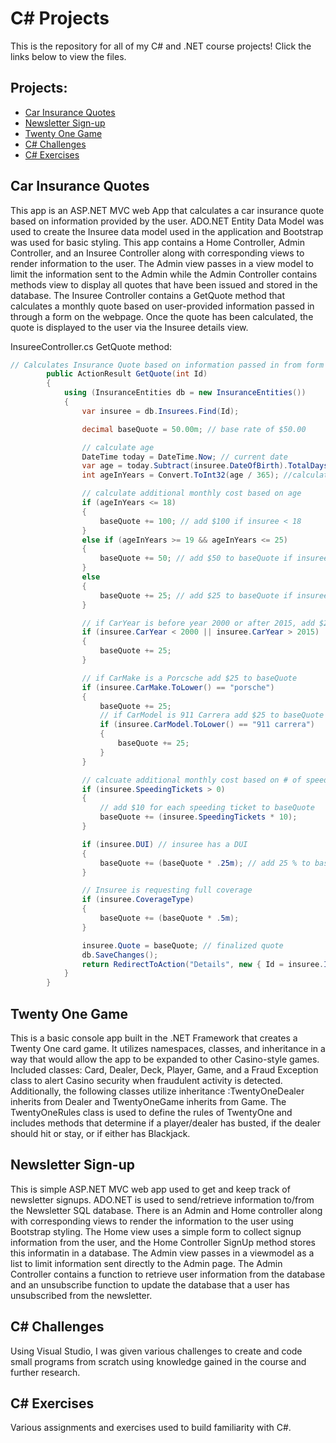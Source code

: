 # C# Projects
This is the repository for all of my C# and .NET course projects! Click the links below to view the files.
## Projects:
- <a href="https://github.com/alvarezsound/C-Sharp-Projects/tree/main/CarInsurance" target="_blank">Car Insurance Quotes</a>
- <a href="https://github.com/alvarezsound/C-Sharp-Projects/tree/main/NewsletterAppMVC" target="_blank">Newsletter Sign-up</a>
- <a href="https://github.com/alvarezsound/C-Sharp-Projects/tree/main/TwentyOne" target="_blank">Twenty One Game</a>
- <a href="https://github.com/alvarezsound/C-Sharp-Projects/tree/main/C_Sharp_Challenges" target="_blank">C# Challenges</a>
- <a href="https://github.com/alvarezsound/C-Sharp-Projects/tree/main/C_Sharp_Exercises" target="_blank">C# Exercises</a>
## Car Insurance Quotes
This app is an ASP.NET MVC web App that calculates a car insurance quote based on information provided by the user. ADO.NET Entity Data Model was used to create the Insuree data model used in the application and Bootstrap was used for basic styling. This app contains a Home Controller, Admin Controller, and an Insuree Controller along with corresponding views to render information to the user. The Admin view passes in a view model to limit the information sent to the Admin while the Admin Controller contains methods view to display all quotes that have been issued and stored in the database. The Insuree Controller contains a GetQuote method that calculates a monthly quote based on user-provided information passed in through a form on the webpage. Once the quote has been calculated, the quote is displayed to the user via the Insuree details view.

InsureeController.cs GetQuote method:
```cs
// Calculates Insurance Quote based on information passed in from form
        public ActionResult GetQuote(int Id)
        {
            using (InsuranceEntities db = new InsuranceEntities())
            {
                var insuree = db.Insurees.Find(Id);

                decimal baseQuote = 50.00m; // base rate of $50.00

                // calculate age
                DateTime today = DateTime.Now; // current date
                var age = today.Subtract(insuree.DateOfBirth).TotalDays; // calculate age in # of days
                int ageInYears = Convert.ToInt32(age / 365); //calculate age in years

                // calculate additional monthly cost based on age
                if (ageInYears <= 18)
                {
                    baseQuote += 100; // add $100 if insuree < 18
                }
                else if (ageInYears >= 19 && ageInYears <= 25)
                {
                    baseQuote += 50; // add $50 to baseQuote if insuree age is between 19-25
                }
                else
                {
                    baseQuote += 25; // add $25 to baseQuote if insuree age > 25
                }

                // if CarYear is before year 2000 or after 2015, add $25 to baseQuote
                if (insuree.CarYear < 2000 || insuree.CarYear > 2015)
                {
                    baseQuote += 25;
                }

                // if CarMake is a Porcsche add $25 to baseQuote
                if (insuree.CarMake.ToLower() == "porsche")
                {
                    baseQuote += 25;
                    // if CarModel is 911 Carrera add $25 to baseQuote
                    if (insuree.CarModel.ToLower() == "911 carrera")
                    {
                        baseQuote += 25;
                    }
                }

                // calcuate additional monthly cost based on # of speeding tickets
                if (insuree.SpeedingTickets > 0)
                {
                    // add $10 for each speeding ticket to baseQuote
                    baseQuote += (insuree.SpeedingTickets * 10);
                }

                if (insuree.DUI) // insuree has a DUI
                {
                    baseQuote += (baseQuote * .25m); // add 25 % to baseQuote
                }

                // Insuree is requesting full coverage
                if (insuree.CoverageType)
                {
                    baseQuote += (baseQuote * .5m);
                }

                insuree.Quote = baseQuote; // finalized quote
                db.SaveChanges();
                return RedirectToAction("Details", new { Id = insuree.Id });
            }
        }
```
## Twenty One Game
This is a basic console app built in the .NET Framework that creates a Twenty One card game. It utilizes namespaces, classes, and inheritance in a way that would allow the app to be expanded to other Casino-style games. Included classes: Card, Dealer, Deck, Player, Game, and a Fraud Exception class to alert Casino security when fraudulent activity is detected. Additionally, the following classes utilize inheritance :TwentyOneDealer inherits from Dealer and TwentyOneGame inherits from Game. The TwentyOneRules class is used to define the rules of TwentyOne and includes methods that determine if a player/dealer has busted, if the dealer should hit or stay, or if either has Blackjack.
## Newsletter Sign-up
This is simple ASP.NET MVC web app used to get and keep track of newsletter signups. ADO.NET is used to send/retrieve information to/from the Newsletter SQL database. There is an Admin and Home controller along with corresponding views to render the information to the user using Bootstrap styling. The Home view uses a simple form to collect signup information from the user, and the Home Controller SignUp method stores this informatin in a database. The Admin view passes in a viewmodel as a list to limit information sent directly to the Admin page. The Admin Controller contains a function to retrieve user information from the database and an unsubscribe function to update the database that a user has unsubscribed from the newsletter.
## C# Challenges
Using Visual Studio, I was given various challenges to create and code small programs from scratch using knowledge gained in the course and further research.
## C# Exercises
Various assignments and exercises used to build familiarity with C#.